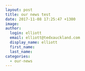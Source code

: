 ```yaml
---
layout: post
title: our news test
date: 2017-11-08 17:25:47 +1300
image:
author:
  login: elliott
  email: elliott@tedxauckland.com
  display_name: elliott
  first_name:
  last_name:
categories:
  - our-news
---
```

